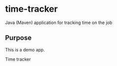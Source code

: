 # time-tracker
Java (Maven) application for tracking time on the job

## Purpose

This is a demo app.

Time tracker
